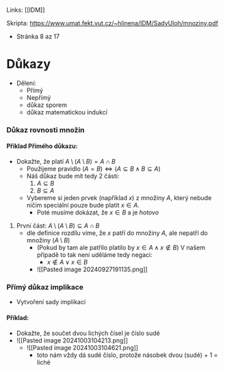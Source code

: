 Links: [[IDM]]

Skripta: https://www.umat.fekt.vut.cz/~hlinena/IDM/SadyUloh/mnoziny.pdf
- Stránka 8 az 17

# Důkazy
- Dělení:
	- Přímý
	- Nepřímý
	- důkaz sporem
	- důkaz matematickou indukcí
### Důkaz rovnosti množin
#### Příklad Přímého důkazu:
- Dokažte, že platí $A \setminus (A\setminus B)=A\cap B$
	- Použijeme pravidlo $(A = B) \iff (A \subseteq B \wedge B \subseteq A)$
	- Náš důkaz bude mít tedy 2 části:
		1. $A \subseteq B$
		2. $B \subseteq A$
	- Vybereme si jeden prvek (například $x$) z množiny $A$, který nebude ničím speciální pouze bude platit $x \in A$.
		- Poté musíme dokázat, že $x \in B$ a je *hotovo*
1. První část: $A \setminus (A\setminus B) \subseteq A\cap B$ 
	- dle definice rozdílu víme, že $x$ patří do množiny $A$, ale nepatří do množiny $(A \setminus B)$
		- (Pokud by tam ale patřilo platilo by $x \in A \wedge x\notin B$) V našem případě to tak není uděláme tedy negaci:
			- $x \notin A \vee x \in B$
		- ![[Pasted image 20240927191135.png]]
### Přímý důkaz implikace
- Vytvoření sady implikací
#### Příklad:
- Dokažte, že součet dvou lichých čísel je číslo sudé
- ![[Pasted image 20241003104213.png]]
	- ![[Pasted image 20241003104621.png]]
		- toto nám vždy dá sudé číslo, protože násobek dvou (sudé) + 1 = liché